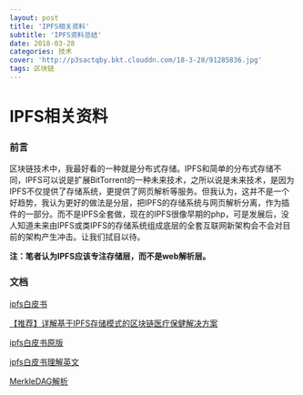 ```yaml
---
layout: post
title: 'IPFS相关资料'
subtitle: 'IPFS资料总结'
date: 2018-03-28
categories: 技术
cover: 'http://p3sactqby.bkt.clouddn.com/18-3-28/91285836.jpg'
tags: 区块链
---
```


# IPFS相关资料

### 前言

区块链技术中，我最好看的一种就是分布式存储。IPFS和简单的分布式存储不同，IPFS可以说是扩展BitTorrent的一种未来技术，之所以说是未来技术，是因为IPFS不仅提供了存储系统，更提供了网页解析等服务。但我认为，这并不是一个好趋势，我认为更好的做法是分层，把IPFS的存储系统与网页解析分离，作为插件的一部分。而不是IPFS全套做，现在的IPFS很像早期的php，可是发展后，没人知道未来由IPFS或类IPFS的存储系统组成底层的全套互联网新架构会不会对目前的架构产生冲击。让我们拭目以待。

**注：笔者认为IPFS应该专注存储层，而不是web解析层。**

### 文档

[ipfs白皮书](https://gguoss.github.io/2017/05/28/ipfs/)

[【推荐】详解基于IPFS存储模式的区块链医疗保健解决方案](http://chainb.com/?P=Cont&id=3627)

[ipfs白皮书原版](https://ipfs.io/ipfs/QmR7GSQM93Cx5eAg6a6yRzNde1FQv7uL6X1o4k7zrJa3LX/ipfs.draft3.pdf)

[ipfs白皮书理解英文](http://decentralized.blog/understanding-the-ipfs-white-paper-part-1.html) 

[MerkleDAG解析](https://github.com/ipfs/specs/tree/master/merkledag)